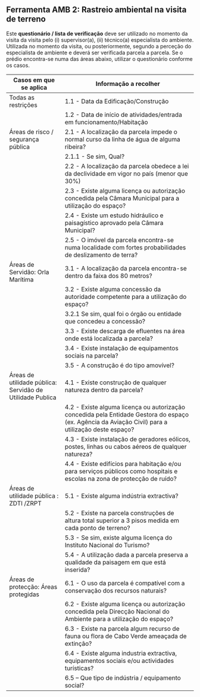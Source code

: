 ## Ferramenta AMB 2: Rastreio ambiental na visita de terreno

Este **questionário / lista de verificação** deve ser utilizado no momento da visita da visita pelo \(i\) supervisor\(a\), \(ii\) técnico\(a\) especialista do ambiente. Utilizada no momento da visita, ou posteriormente, segundo a perceção do especialista de ambiente e deverá ser verificada parcela a parcela. Se o prédio encontra-se numa das áreas abaixo, utilizar o questionário conforme os casos.

| Casos em que se aplica | Informação a recolher |
| --- | --- |
| Todas as restrições | 1.1 - Data da Edificação/Construção |
|  | 1.2 - Data de início de atividades/entrada em funcionamento/Habitação |
| Áreas de risco / segurança pública | 2.1 - A localização da parcela impede o normal curso da linha de água de alguma ribeira? |
|  | 2.1.1 - Se sim, Qual? |
|  | 2.2 - A localização da parcela obedece a lei da declividade em vigor no país \(menor que 30%\) |
|  | 2.3 - Existe alguma licença ou autorização concedida pela Câmara Municipal para a utilização do espaço? |
|  | 2.4 - Existe um estudo hidráulico e paisagístico aprovado pela Câmara Municipal? |
|  | 2.5 - O imóvel da parcela encontra-se numa localidade com fortes probabilidades de deslizamento de terra? |
| Áreas de Servidão: Orla Marítima | 3.1 - A localização da parcela encontra-se dentro da faixa dos 80 metros? |
|  | 3.2 - Existe alguma concessão da autoridade competente para a utilização do espaço? |
|  | 3.2.1 Se sim, qual foi o órgão ou entidade que concedeu a concessão? |
|  | 3.3 - Existe descarga de efluentes na área onde está localizada a parcela? |
|  | 3.4 - Existe instalação de equipamentos sociais na parcela? |
|  | 3.5 - A construção é do tipo amovível? |
| Áreas de utilidade pública: Servidão de Utilidade Publica | 4.1 - Existe construção de qualquer natureza dentro da parcela? |
|  | 4.2 - Existe alguma licença ou autorização concedida pela Entidade Gestora do espaço \(ex. Agência da Aviação Civil\) para a utilização deste espaço? |
|  | 4.3 - Existe instalação de geradores eólicos, postes, linhas ou cabos aéreos de qualquer natureza? |
|  | 4.4 - Existe edifícios para habitação e/ou para serviços públicos como hospitais e escolas na zona de protecção de ruído? |
| Áreas de utilidade pública : ZDTI /ZRPT | 5.1 - Existe alguma indústria extractiva? |
|  | 5.2 - Existe na parcela construções de altura total superior a 3 pisos medida em cada ponto de terreno? |
|  | 5.3 - Se sim, existe alguma licença do Instituto Nacional do Turismo? |
|  | 5.4 - A utilização dada a parcela preserva a qualidade da paisagem em que está inserida? |
| Áreas de protecção: Áreas protegidas | 6.1 - O uso da parcela é compatível com a conservação dos recursos naturais? |
|  | 6.2 - Existe alguma licença ou autorização concedida pela Direcção Nacional do Ambiente para a utilização do espaço? |
|  | 6.3 - Existe na parcela algum recurso de fauna ou flora de Cabo Verde ameaçada de extinção? |
|  | 6.4 - Existe alguma industria extractiva, equipamentos sociais e/ou actividades turísticas? |
|  | 6.5 – Que tipo de indústria / equipamento social? |



